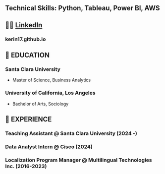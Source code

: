 ## Technical Skills: Python, Tableau, Power BI, AWS

## 🤝🏼 [LinkedIn](https://www.linkedin.com/in/kerin-w-67445690/)
###   kerin17.github.io

## 📝 EDUCATION
### Santa Clara University  
- Master of Science, Business Analytics

### University of California, Los Angeles
- Bachelor of Arts, Sociology

## 🐝 EXPERIENCE
### Teaching Assistant @ Santa Clara University (2024 -)
### Data Analyst Intern @ Cisco (2024)
### Localization Program Manager @ Multilingual Technologies Inc. (2016-2023)

